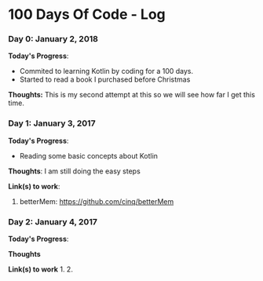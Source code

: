 # 100 Days Of Code - Log

### Day 0: January 2, 2018

**Today's Progress**: 
- Commited to learning Kotlin by coding for a 100 days.
- Started to read a book I purchased before Christmas

**Thoughts:** This is my second attempt at this so we will see how far I get this time.

### Day 1: January 3, 2017

**Today's Progress**: 
- Reading some basic concepts about Kotlin

**Thoughts**: I am still doing the easy steps

**Link(s) to work**: 
1. betterMem: https://github.com/cinq/betterMem

### Day 2: January 4, 2017

**Today's Progress**: 

**Thoughts** 

**Link(s) to work**
1.
2. 

